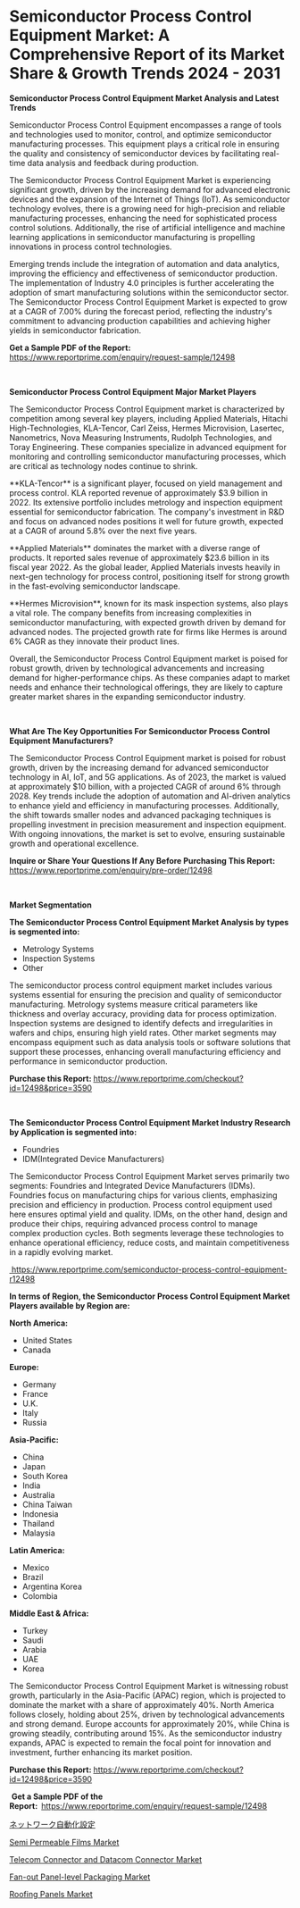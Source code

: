 <p><h1>Semiconductor Process Control Equipment Market: A Comprehensive Report of its Market Share & Growth Trends 2024 - 2031</h1></p><p><strong>Semiconductor Process Control Equipment Market Analysis and Latest Trends</strong></p>
<p><p>Semiconductor Process Control Equipment encompasses a range of tools and technologies used to monitor, control, and optimize semiconductor manufacturing processes. This equipment plays a critical role in ensuring the quality and consistency of semiconductor devices by facilitating real-time data analysis and feedback during production.</p><p>The Semiconductor Process Control Equipment Market is experiencing significant growth, driven by the increasing demand for advanced electronic devices and the expansion of the Internet of Things (IoT). As semiconductor technology evolves, there is a growing need for high-precision and reliable manufacturing processes, enhancing the need for sophisticated process control solutions. Additionally, the rise of artificial intelligence and machine learning applications in semiconductor manufacturing is propelling innovations in process control technologies.</p><p>Emerging trends include the integration of automation and data analytics, improving the efficiency and effectiveness of semiconductor production. The implementation of Industry 4.0 principles is further accelerating the adoption of smart manufacturing solutions within the semiconductor sector. The Semiconductor Process Control Equipment Market is expected to grow at a CAGR of 7.00% during the forecast period, reflecting the industry's commitment to advancing production capabilities and achieving higher yields in semiconductor fabrication.</p></p>
<p><strong>Get a Sample PDF of the Report:&nbsp;</strong> <a href="https://www.reportprime.com/enquiry/request-sample/12498">https://www.reportprime.com/enquiry/request-sample/12498</a></p>
<p>&nbsp;</p>
<p><strong>Semiconductor Process Control Equipment Major Market Players</strong></p>
<p><p>The Semiconductor Process Control Equipment market is characterized by competition among several key players, including Applied Materials, Hitachi High-Technologies, KLA-Tencor, Carl Zeiss, Hermes Microvision, Lasertec, Nanometrics, Nova Measuring Instruments, Rudolph Technologies, and Toray Engineering. These companies specialize in advanced equipment for monitoring and controlling semiconductor manufacturing processes, which are critical as technology nodes continue to shrink.</p><p>**KLA-Tencor** is a significant player, focused on yield management and process control. KLA reported revenue of approximately $3.9 billion in 2022. Its extensive portfolio includes metrology and inspection equipment essential for semiconductor fabrication. The company's investment in R&D and focus on advanced nodes positions it well for future growth, expected at a CAGR of around 5.8% over the next five years.</p><p>**Applied Materials** dominates the market with a diverse range of products. It reported sales revenue of approximately $23.6 billion in its fiscal year 2022. As the global leader, Applied Materials invests heavily in next-gen technology for process control, positioning itself for strong growth in the fast-evolving semiconductor landscape.</p><p>**Hermes Microvision**, known for its mask inspection systems, also plays a vital role. The company benefits from increasing complexities in semiconductor manufacturing, with expected growth driven by demand for advanced nodes. The projected growth rate for firms like Hermes is around 6% CAGR as they innovate their product lines.</p><p>Overall, the Semiconductor Process Control Equipment market is poised for robust growth, driven by technological advancements and increasing demand for higher-performance chips. As these companies adapt to market needs and enhance their technological offerings, they are likely to capture greater market shares in the expanding semiconductor industry.</p></p>
<p>&nbsp;</p>
<p><strong>What Are The Key Opportunities For Semiconductor Process Control Equipment Manufacturers?</strong></p>
<p><p>The Semiconductor Process Control Equipment market is poised for robust growth, driven by the increasing demand for advanced semiconductor technology in AI, IoT, and 5G applications. As of 2023, the market is valued at approximately $10 billion, with a projected CAGR of around 6% through 2028. Key trends include the adoption of automation and AI-driven analytics to enhance yield and efficiency in manufacturing processes. Additionally, the shift towards smaller nodes and advanced packaging techniques is propelling investment in precision measurement and inspection equipment. With ongoing innovations, the market is set to evolve, ensuring sustainable growth and operational excellence.</p></p>
<p><strong>Inquire or Share Your Questions If Any Before Purchasing This Report:</strong> <a href="https://www.reportprime.com/enquiry/pre-order/12498">https://www.reportprime.com/enquiry/pre-order/12498</a></p>
<p>&nbsp;</p>
<p><strong>Market Segmentation</strong></p>
<p><strong>The Semiconductor Process Control Equipment Market Analysis by types is segmented into:</strong></p>
<p><ul><li>Metrology Systems</li><li>Inspection Systems</li><li>Other</li></ul></p>
<p><p>The semiconductor process control equipment market includes various systems essential for ensuring the precision and quality of semiconductor manufacturing. Metrology systems measure critical parameters like thickness and overlay accuracy, providing data for process optimization. Inspection systems are designed to identify defects and irregularities in wafers and chips, ensuring high yield rates. Other market segments may encompass equipment such as data analysis tools or software solutions that support these processes, enhancing overall manufacturing efficiency and performance in semiconductor production.</p></p>
<p><strong>Purchase this Report:&nbsp;</strong><a href="https://www.reportprime.com/checkout?id=12498&price=3590">https://www.reportprime.com/checkout?id=12498&price=3590</a></p>
<p>&nbsp;</p>
<p><strong>The Semiconductor Process Control Equipment Market Industry Research by Application is segmented into:</strong></p>
<p><ul><li>Foundries</li><li>IDM(Integrated Device Manufacturers)</li></ul></p>
<p><p>The Semiconductor Process Control Equipment Market serves primarily two segments: Foundries and Integrated Device Manufacturers (IDMs). Foundries focus on manufacturing chips for various clients, emphasizing precision and efficiency in production. Process control equipment used here ensures optimal yield and quality. IDMs, on the other hand, design and produce their chips, requiring advanced process control to manage complex production cycles. Both segments leverage these technologies to enhance operational efficiency, reduce costs, and maintain competitiveness in a rapidly evolving market.</p></p>
<p><a href="https://www.reportprime.com/semiconductor-process-control-equipment-r12498">&nbsp;https://www.reportprime.com/semiconductor-process-control-equipment-r12498</a></p>
<p><strong>In terms of Region, the Semiconductor Process Control Equipment Market Players available by Region are:</strong></p>
<p>
    <p> <strong> North America: </strong>
        <ul>
            <li>United States</li>
            <li>Canada</li>
        </ul>
        </p> 
    <p> <strong> Europe: </strong>
        <ul>
            <li>Germany</li>
            <li>France</li>
            <li>U.K.</li>
            <li>Italy</li>
            <li>Russia</li>
        </ul>
        </p> 
    <p> <strong> Asia-Pacific: </strong>
        <ul>
            <li>China</li>
            <li>Japan</li>
            <li>South Korea</li>
            <li>India</li>
            <li>Australia</li>
            <li>China Taiwan</li>
            <li>Indonesia</li>
            <li>Thailand</li>
            <li>Malaysia</li>
        </ul>
        </p> 
    <p> <strong> Latin America: </strong>
        <ul>
            <li>Mexico</li>
            <li>Brazil</li>
            <li>Argentina Korea</li>
            <li>Colombia</li>
        </ul>
        </p> 
    <p> <strong> Middle East & Africa: </strong>
        <ul>
            <li>Turkey</li>
            <li>Saudi</li>
            <li>Arabia</li>
            <li>UAE</li>
            <li>Korea</li>
        </ul>
    </p>
    </p>
<p><p>The Semiconductor Process Control Equipment Market is witnessing robust growth, particularly in the Asia-Pacific (APAC) region, which is projected to dominate the market with a share of approximately 40%. North America follows closely, holding about 25%, driven by technological advancements and strong demand. Europe accounts for approximately 20%, while China is growing steadily, contributing around 15%. As the semiconductor industry expands, APAC is expected to remain the focal point for innovation and investment, further enhancing its market position.</p></p>
<p><strong>Purchase this Report: </strong><a href="https://www.reportprime.com/checkout?id=12498&price=3590">https://www.reportprime.com/checkout?id=12498&price=3590</a></p>
<p>&nbsp;<strong>Get a Sample PDF of the Report:&nbsp;&nbsp;</strong><a href="https://www.reportprime.com/enquiry/request-sample/12498">https://www.reportprime.com/enquiry/request-sample/12498</a></p>
<p><strong></strong></p>
<p><p><a href="https://medium.com/@gusbarrows/%E3%83%8D%E3%83%83%E3%83%88%E3%83%AF%E3%83%BC%E3%82%AF%E8%87%AA%E5%8B%95%E5%8C%96%E6%A7%8B%E6%88%90%E5%B8%82%E5%A0%B4-2024%E5%B9%B4%E3%81%8B%E3%82%892031%E5%B9%B4%E3%81%BE%E3%81%A7%E3%81%AE%E6%96%B0%E8%88%88%E3%83%88%E3%83%AC%E3%83%B3%E3%83%89%E3%81%A8%E5%B0%86%E6%9D%A5%E5%B1%95%E6%9C%9B-2471adafc558">ネットワーク自動化設定</a></p><p><a href="https://www.linkedin.com/pulse/semi-permeable-films-market-size-share-trends-analysis-report-9udqf?trackingId=JnQy%2B5yQT3GMPRIEAKRdiQ%3D%3D">Semi Permeable Films Market</a></p><p><a href="https://issuu.com/reportprime-2/docs/telecom-connector-and-datacom-conne_992ec09c1f9fbd">Telecom Connector and Datacom Connector Market</a></p><p><a href="https://issuu.com/reportprime-2/docs/fan-out-panel-level-packaging-marke_ece4b7b1501f12">Fan-out Panel-level Packaging Market</a></p><p><a href="https://www.linkedin.com/pulse/global-roofing-panels-market-trends-insights-growth-opportunities-wfcnf?trackingId=0qQxJLudSsCIkvwGf3eYzg%3D%3D">Roofing Panels Market</a></p></p>